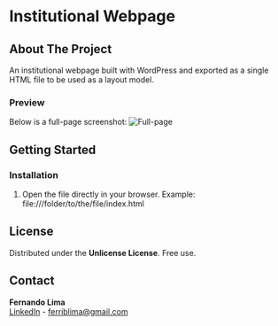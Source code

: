 # Institutional Webpage

## About The Project

An institutional webpage built with WordPress and exported as a single HTML file to be used as a layout model.

### Preview

Below is a full-page screenshot:
![Full-page](aux/Users_fernandolima_Dev_basic_well_done_index.png)

## Getting Started

### Installation

1. Open the file directly in your browser. Example: file:///folder/to/the/file/index.html

## License

Distributed under the **Unlicense License**. Free use.

## Contact

**Fernando Lima**  
[LinkedIn](https://www.linkedin.com/in/fernandoribeirolima/) - ferriblima@gmail.com  
